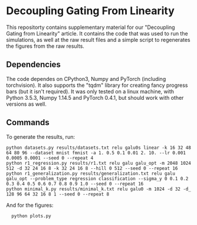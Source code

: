 # Decoupling Gating From Linearity

This repositorty contains supplementary material for our "Decoupling Gating from Linearity" article. It contains the code that was used to run the simulations, as well at the raw result files and a simple script to regenerates the figures from the raw results.

## Dependencies

The code dependes on CPython3, Numpy and PyTorch (including torchvision). It also supports the "tqdm" library for creating fancy progress bars (but it isn't required). It was only tested on a linux machine, with Python 3.5.3, Numpy 1.14.5 and PyTorch 0.4.1, but should work with other versions as well.

## Commands

To generate the results, run:
```
python datasets.py results/datasets.txt relu galu0s linear -k 16 32 48 64 80 96 --dataset mnist fmnist -a 1. 0.5 0.1 0.01 2. 10. --lr 0.001 0.0005 0.0001 --seed 0 --repeat 4
python r1_regression.py results/r1.txt relu galu galu_opt -m 2048 1024 512 -d 32 24 16 8 -k 32 24 16 8 --hill 0 512 --seed 0 --repeat 16
python r1_generalization.py results/generalization.txt relu galu galu_opt --problem_type regression classification --sigma_y 0 0.1 0.2 0.3 0.4 0.5 0.6 0.7 0.8 0.9 1.0 --seed 0 --repeat 16
python minimal_k.py results/minimal_k.txt relu galu0 -m 1024 -d 32 -d_ 128 96 64 32 16 8 1 --seed 0 --repeat 8
```
And for the figures:
```
  python plots.py
```
